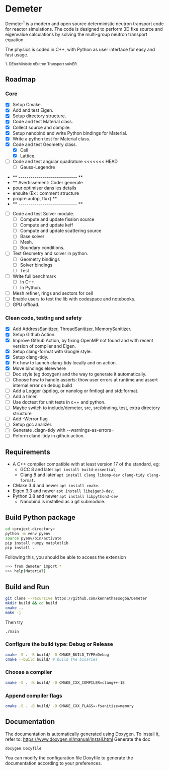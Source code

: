 # Demeter

Demeter<sup>1</sup> is a modern and open source deterministic neutron transport code for reactor simulations. The code is designed to perform 3D fixe source and eigenvalue calculations by solving the multi-group neutron transport equation.

The physics is coded in C++, with Python as user interface for easy and fast usage.

<sub>1. DEterMinistic nEutron Transport solvER</sub>

## Roadmap

### Core

- [x] Setup Cmake.
- [x] Add and test Eigen.
- [x] Setup directory structure.
- [x] Code and test Material class.
- [x] Collect source and compile.
- [x] Setup nanobind and write Python bindings for Material.
- [x] Write a python test for Material class.
- [x] Code and test Geometry class.
  - [x] Cell
  - [x] Lattice.
- [ ] Code and test angular quadrature
<<<<<<< HEAD
  - [ ] Gauss-Legendre
- ** ----------------------------- **
- ** Avertissement: Coder generale 
-    pour optimiser dans les details 
-    ensuite (Ex : comment structure 
-    propre autop, flux) ** 
- ** ----------------------------- **
- [ ] Code and test Solver module.
  - [ ] Compute and update fission source
  - [ ] Compute and update keff 
  - [ ] Compute and update scattering source 
  - [ ] Base solver
  - [ ] Mesh.
  - [ ] Boundary conditions.
- [ ] Test Geometry and solver in python.
  - [ ] Geometry bindings
  - [ ] Solver bindings
  - [ ] Test
- [ ] Write full benchmark
  - [ ] In C++.
  - [ ] In Python.
- [ ] Mesh refiner, rings and sectors for cell
- [ ] Enable users to test the lib with codespace and notebooks.
- [ ] GPU offload.

### Clean code, testing and safety

- [x] Add AddressSanitizer, ThreadSanitizer, MemorySanitizer.
- [x] Setup Github Action.
- [x] Improve Github Action, by fixing OpenMP not found and with recent version of compiler and Eigen.
- [x] Setup clang-format with Google style.
- [x] Setup clang-tidy.
- [x] Fix how to launch clang-tidy locally and on action.
- [x] Move bindings elsewhere
- [ ] Doc style (eg doxygen) and the way to generate it automatically.
- [ ] Choose how to handle asserts: thow user errors at runtime and assert internal error on debug build
- [ ] Add a Logger (spdlog, or nanolog or fmtlog) and std::format.
- [ ] Add a timer.
- [ ] Use doctest for unit tests in c++ and python.
- [ ] Maybe switch to include/demeter, src, src/binding, test, extra directory structure
- [ ] Add -Werror flag
- [ ] Setup gcc analizer.
- [ ] Generate .clagn-tidy with --warnings-as-errors=<string>
- [ ] Peform cland-tidy in github action.

## Requirements

- A C++ compiler compatible with at least version 17 of the standard, eg:
  - GCC 8 and later `apt install build-essential`,
  - Clang 8 and later `apt install clang libomp-dev clang-tidy clang-format`.
- CMake 3.4 and newer `apt install cmake`.
- Eigen 3.3 and newer `apt install libeigen3-dev`.
- Python 3.8 and newer `apt install libpython3-dev`
  - Nanobind is installed as a git submodule.
## Build Python package

```bash
cd <project-directory>
python -m venv pyenv
source pyenv/bin/activate
pip install numpy matplotlib
pip install .
```

Following this, you should be able to  access the extension

```bash
>>> from demeter import *
>>> help(Material)
```

## Build and Run

```bash
git clone --recursive https://github.com/kennethassogba/Demeter
mkdir build && cd build
cmake ..
make -j
```

Then try

```bash
./main
```

### Configure the build type: Debug or Release

```bash
cmake -S . -B build/ -D CMAKE_BUILD_TYPE=Debug
cmake --build build/ # build the binaries
```

### Choose a compiler

```bash
cmake -S . -B build/ -D CMAKE_CXX_COMPILER=clang++-18
```

### Append compiler flags

```bash
cmake -S . -B build/ -D CMAKE_CXX_FLAGS=-fsanitize=memory
```

## Documentation

The documentation is automatically generated using Doxygen. To
install it, refer to: https://www.doxygen.nl/manual/install.html 
Generate the doc
```bash
doxygen Doxyfile
```

You can modify the configuration file Doxyfile to generate the 
documentation according to your preferences.
